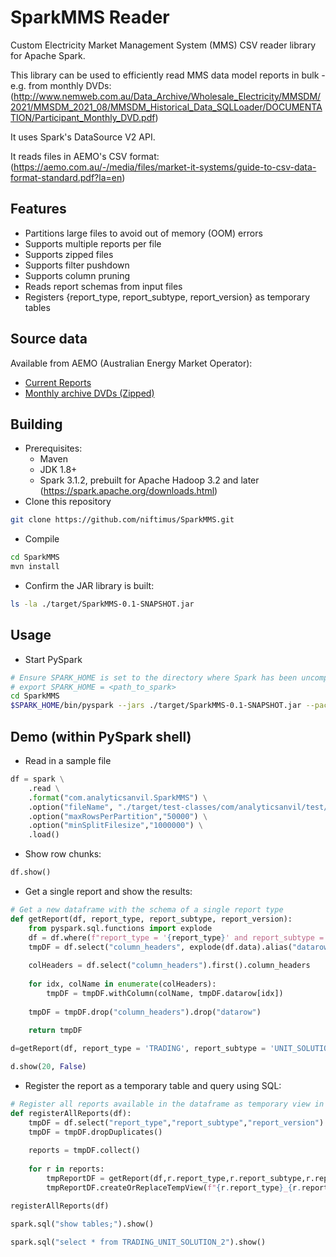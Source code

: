 # SparkMMS Reader
Custom Electricity Market Management System (MMS) CSV reader library for Apache Spark.

This library can be used to efficiently read MMS data model reports in bulk - e.g. from monthly DVDs:
(http://www.nemweb.com.au/Data_Archive/Wholesale_Electricity/MMSDM/2021/MMSDM_2021_08/MMSDM_Historical_Data_SQLLoader/DOCUMENTATION/Participant_Monthly_DVD.pdf)

It uses Spark's DataSource V2 API.

It reads files in AEMO's CSV format:
(https://aemo.com.au/-/media/files/market-it-systems/guide-to-csv-data-format-standard.pdf?la=en)

## Features
- Partitions large files to avoid out of memory (OOM) errors
- Supports multiple reports per file
- Supports zipped files
- Supports filter pushdown
- Supports column pruning
- Reads report schemas from input files
- Registers {report_type, report_subtype, report_version} as temporary tables

## Source data

Available from AEMO (Australian Energy Market Operator):
- [Current Reports](https://nemweb.com.au/Reports/Current)
- [Monthly archive DVDs (Zipped)](https://visualisations.aemo.com.au/aemo/nemweb/index.html#mms-data-model])

## Building

- Prerequisites:
  - Maven
  - JDK 1.8+
  - Spark 3.1.2, prebuilt for Apache Hadoop 3.2 and later (https://spark.apache.org/downloads.html)
- Clone this repository
```bash
git clone https://github.com/niftimus/SparkMMS.git
```
- Compile
```bash
cd SparkMMS
mvn install
```
- Confirm the JAR library is built:
```bash
ls -la ./target/SparkMMS-0.1-SNAPSHOT.jar
```

## Usage

- Start PySpark
```bash
# Ensure SPARK_HOME is set to the directory where Spark has been uncompressed
# export SPARK_HOME = <path_to_spark>
cd SparkMMS
$SPARK_HOME/bin/pyspark --jars ./target/SparkMMS-0.1-SNAPSHOT.jar --packages org.apache.hadoop:hadoop-azure:3.3.1,org.apache.hadoop:hadoop-aws:3.2.2
```

## Demo (within PySpark shell)
- Read in a sample file
```python
df = spark \
    .read \
    .format("com.analyticsanvil.SparkMMS") \
    .option("fileName", "./target/test-classes/com/analyticsanvil/test/PUBLIC_DVD_TRADINGLOAD_202010010000.CSV") \
    .option("maxRowsPerPartition","50000") \
    .option("minSplitFilesize","1000000") \
    .load()

```
- Show row chunks:
```python
df.show()
```
- Get a single report and show the results:
```python
# Get a new dataframe with the schema of a single report type
def getReport(df, report_type, report_subtype, report_version):
    from pyspark.sql.functions import explode
    df = df.where(f"report_type = '{report_type}' and report_subtype = '{report_subtype}' and report_version = {report_version}")
    tmpDF = df.select("column_headers", explode(df.data).alias("datarow"))
    
    colHeaders = df.select("column_headers").first().column_headers
    
    for idx, colName in enumerate(colHeaders):
        tmpDF = tmpDF.withColumn(colName, tmpDF.datarow[idx])
    
    tmpDF = tmpDF.drop("column_headers").drop("datarow")    
    
    return tmpDF

d=getReport(df, report_type = 'TRADING', report_subtype = 'UNIT_SOLUTION', report_version = 2)

d.show(20, False)
```
- Register the report as a temporary table and query using SQL:
```python
# Register all reports available in the dataframe as temporary view in the metastore
def registerAllReports(df):
    tmpDF = df.select("report_type","report_subtype","report_version")
    tmpDF = tmpDF.dropDuplicates()
    
    reports = tmpDF.collect()
    
    for r in reports:
        tmpReportDF = getReport(df,r.report_type,r.report_subtype,r.report_version)
        tmpReportDF.createOrReplaceTempView(f"{r.report_type}_{r.report_subtype}_{r.report_version}")

registerAllReports(df)

spark.sql("show tables;").show()

spark.sql("select * from TRADING_UNIT_SOLUTION_2").show()

```